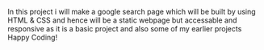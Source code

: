 In this project i will make a google search page which will be built by using HTML & CSS and hence will be a static webpage but accessable and responsive as it is a basic project and also some of my earlier projects
Happy Coding!